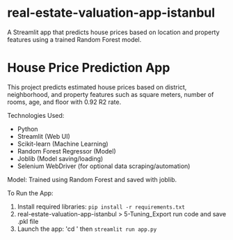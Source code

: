 # real-estate-valuation-app-istanbul
A Streamlit app that predicts house prices based on location and property features using a trained Random Forest model.

# House Price Prediction App

This project predicts estimated house prices based on district, neighborhood, and property features such as square meters, number of rooms, age, and floor with 0.92 R2 rate.

Technologies Used:
- Python
- Streamlit (Web UI)
- Scikit-learn (Machine Learning)
- Random Forest Regressor (Model)
- Joblib (Model saving/loading)
- Selenium WebDriver (for optional data scraping/automation)

Model: Trained using Random Forest and saved with joblib.

To Run the App:
1. Install required libraries: `pip install -r requirements.txt`
2. real-estate-valuation-app-istanbul > 5-Tuning_Export run code and save .pkl file
3. Launch the app: 'cd <file path>' then `streamlit run app.py`
